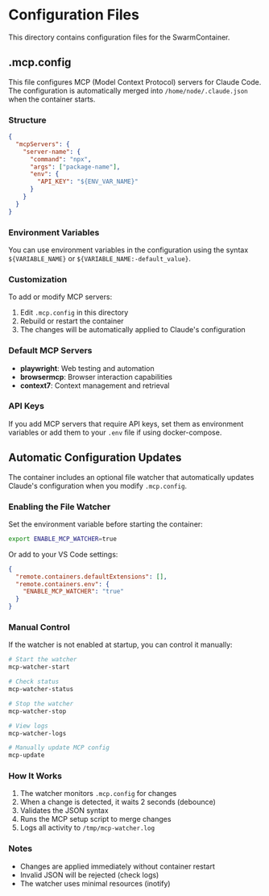 # Configuration Files

This directory contains configuration files for the SwarmContainer.

## .mcp.config

This file configures MCP (Model Context Protocol) servers for Claude Code. The configuration is automatically merged into `/home/node/.claude.json` when the container starts.

### Structure

```json
{
  "mcpServers": {
    "server-name": {
      "command": "npx",
      "args": ["package-name"],
      "env": {
        "API_KEY": "${ENV_VAR_NAME}"
      }
    }
  }
}
```

### Environment Variables

You can use environment variables in the configuration using the syntax `${VARIABLE_NAME}` or `${VARIABLE_NAME:-default_value}`.

### Customization

To add or modify MCP servers:

1. Edit `.mcp.config` in this directory
2. Rebuild or restart the container
3. The changes will be automatically applied to Claude's configuration

### Default MCP Servers

- **playwright**: Web testing and automation
- **browsermcp**: Browser interaction capabilities
- **context7**: Context management and retrieval

### API Keys

If you add MCP servers that require API keys, set them as environment variables or add them to your `.env` file if using docker-compose.

## Automatic Configuration Updates

The container includes an optional file watcher that automatically updates Claude's configuration when you modify `.mcp.config`.

### Enabling the File Watcher

Set the environment variable before starting the container:

```bash
export ENABLE_MCP_WATCHER=true
```

Or add to your VS Code settings:

```json
{
  "remote.containers.defaultExtensions": [],
  "remote.containers.env": {
    "ENABLE_MCP_WATCHER": "true"
  }
}
```

### Manual Control

If the watcher is not enabled at startup, you can control it manually:

```bash
# Start the watcher
mcp-watcher-start

# Check status
mcp-watcher-status

# Stop the watcher
mcp-watcher-stop

# View logs
mcp-watcher-logs

# Manually update MCP config
mcp-update
```

### How It Works

1. The watcher monitors `.mcp.config` for changes
2. When a change is detected, it waits 2 seconds (debounce)
3. Validates the JSON syntax
4. Runs the MCP setup script to merge changes
5. Logs all activity to `/tmp/mcp-watcher.log`

### Notes

- Changes are applied immediately without container restart
- Invalid JSON will be rejected (check logs)
- The watcher uses minimal resources (inotify)